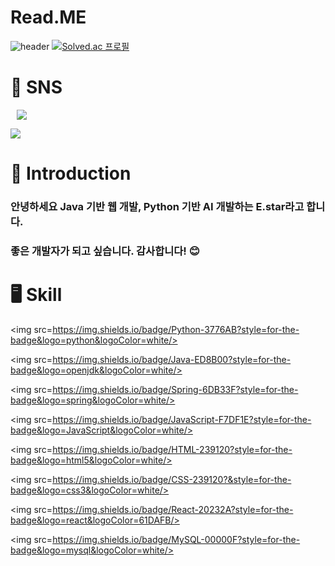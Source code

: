 # Read.ME


![header](https://capsule-render.vercel.app/api?type=waving&height=200&color=gradient&text=Hello,%20I'm%20Estar&fontAlign=50&fontAlignY=35)
[![Solved.ac
프로필](http://mazassumnida.wtf/api/v2/generate_badge?boj=myjudai)](https://solved.ac/백준아이디)


# 🔖 SNS
<a href="https://instagram.com/e.star_0622">
    <img 
        src="http://img.shields.io/badge/-Instagram-black?style=flat&logo=Instagram&link=https://instagram.com/alpox.dev/"
        style="height : auto; margin-left : 10px; margin-right : 10px;"/>
</a>

<a href="https://velog.io/@estar0622"><img src="https://img.shields.io/badge/Velog-3DDC84?style=flat-square&logo=Blogger&logoColor=white"/>

</a>



# 👏 Introduction
###   안녕하세요 Java 기반 웹 개발, Python 기반 AI 개발하는 E.star라고 합니다. 
### 좋은 개발자가 되고 싶습니다. 감사합니다! :blush: 



# 🖥 Skill

<img src=https://img.shields.io/badge/Python-3776AB?style=for-the-badge&logo=python&logoColor=white/>

<img src=https://img.shields.io/badge/Java-ED8B00?style=for-the-badge&logo=openjdk&logoColor=white/>

<img src=https://img.shields.io/badge/Spring-6DB33F?style=for-the-badge&logo=spring&logoColor=white/>

<img src=https://img.shields.io/badge/JavaScript-F7DF1E?style=for-the-badge&logo=JavaScript&logoColor=white/>

<img src=https://img.shields.io/badge/HTML-239120?style=for-the-badge&logo=html5&logoColor=white/>

<img src=https://img.shields.io/badge/CSS-239120?&style=for-the-badge&logo=css3&logoColor=white/>

<img src=https://img.shields.io/badge/React-20232A?style=for-the-badge&logo=react&logoColor=61DAFB/>

<img src=https://img.shields.io/badge/MySQL-00000F?style=for-the-badge&logo=mysql&logoColor=white/>

 
